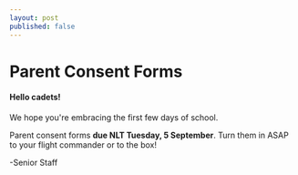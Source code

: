 ```yaml
---
layout: post
published: false
---
```

# Parent Consent Forms
#### Hello cadets!

We hope you're embracing the first few days of school.  

Parent consent forms **due NLT Tuesday, 5 September**.  Turn them in ASAP to your flight commander or to the box!

-Senior Staff 
